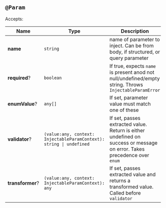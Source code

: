 ## `@Param`

Accepts:

| Name             | Type                                                                | Description                                                                                                             |
| ---------------- | ------------------------------------------------------------------- | ----------------------------------------------------------------------------------------------------------------------- |
| **name**         | `string`                                                            | name of parameter to inject. Can be from body, if structured, or query parameter                                        |
| **required**?    | `boolean`                                                           | If true, expects `name` is present anod not null/undefined/empty string. Throws `InjectableParamError`                  |
| **enumValue**?   | `any[]`                                                             | If set, parameter value must match one of these                                                                         |
| **validator**?   | `(value:any, context: InjectableParamContext): string \| undefined` | If set, passes extracted value. Return is either undefined on success or message on error. Takes precedence over `enum` |
| **transformer**? | `(value:any, context: InjectableParamContext): any`                 | If set, passes extracted value and returns a transformed value. Called before `validator`                               |
